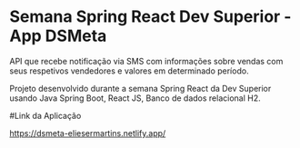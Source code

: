 # Semana Spring React Dev Superior - App DSMeta

API que recebe notificação via SMS com informações sobre vendas com seus respetivos vendedores e valores em determinado período.

Projeto desenvolvido durante a semana Spring React da Dev Superior usando Java Spring Boot, React JS, Banco de dados relacional H2.

#Link da Aplicação

https://dsmeta-eliesermartins.netlify.app/
